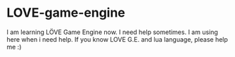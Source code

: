 # LOVE-game-engine
I am learning LÖVE Game Engine now. I need help sometimes.  I am using here when i need help. If you know LOVE G.E. and lua language, please help me :) 
